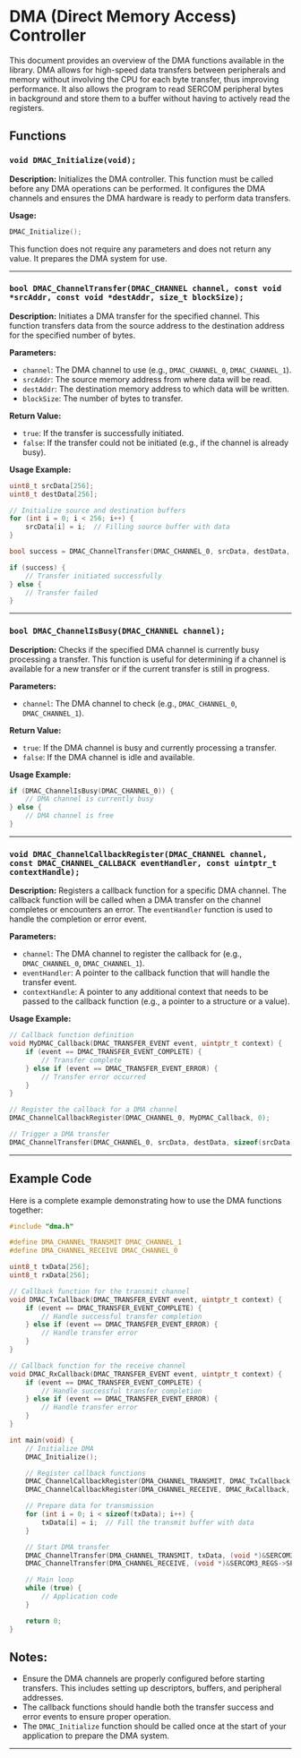 # DMA (Direct Memory Access) Controller

This document provides an overview of the DMA functions available in the library. DMA allows for high-speed data transfers between peripherals and memory without involving the CPU for each byte transfer, thus improving performance. It also allows the program to read SERCOM peripheral bytes in background and store them to a buffer without having to actively read the registers.

## Functions

### `void DMAC_Initialize(void);`

**Description:**
Initializes the DMA controller. This function must be called before any DMA operations can be performed. It configures the DMA channels and ensures the DMA hardware is ready to perform data transfers.

**Usage:**

```c
DMAC_Initialize();
```

This function does not require any parameters and does not return any value. It prepares the DMA system for use.

---

### `bool DMAC_ChannelTransfer(DMAC_CHANNEL channel, const void *srcAddr, const void *destAddr, size_t blockSize);`

**Description:**
Initiates a DMA transfer for the specified channel. This function transfers data from the source address to the destination address for the specified number of bytes.

**Parameters:**
- `channel`: The DMA channel to use (e.g., `DMAC_CHANNEL_0`, `DMAC_CHANNEL_1`).
- `srcAddr`: The source memory address from where data will be read.
- `destAddr`: The destination memory address to which data will be written.
- `blockSize`: The number of bytes to transfer.

**Return Value:**
- `true`: If the transfer is successfully initiated.
- `false`: If the transfer could not be initiated (e.g., if the channel is already busy).

**Usage Example:**

```c
uint8_t srcData[256];
uint8_t destData[256];

// Initialize source and destination buffers
for (int i = 0; i < 256; i++) {
    srcData[i] = i;  // Filling source buffer with data
}

bool success = DMAC_ChannelTransfer(DMAC_CHANNEL_0, srcData, destData, sizeof(srcData));

if (success) {
    // Transfer initiated successfully
} else {
    // Transfer failed
}
```

---

### `bool DMAC_ChannelIsBusy(DMAC_CHANNEL channel);`

**Description:**
Checks if the specified DMA channel is currently busy processing a transfer. This function is useful for determining if a channel is available for a new transfer or if the current transfer is still in progress.

**Parameters:**
- `channel`: The DMA channel to check (e.g., `DMAC_CHANNEL_0`, `DMAC_CHANNEL_1`).

**Return Value:**
- `true`: If the DMA channel is busy and currently processing a transfer.
- `false`: If the DMA channel is idle and available.

**Usage Example:**

```c
if (DMAC_ChannelIsBusy(DMAC_CHANNEL_0)) {
    // DMA channel is currently busy
} else {
    // DMA channel is free
}
```

---

### `void DMAC_ChannelCallbackRegister(DMAC_CHANNEL channel, const DMAC_CHANNEL_CALLBACK eventHandler, const uintptr_t contextHandle);`

**Description:**
Registers a callback function for a specific DMA channel. The callback function will be called when a DMA transfer on the channel completes or encounters an error. The `eventHandler` function is used to handle the completion or error event.

**Parameters:**
- `channel`: The DMA channel to register the callback for (e.g., `DMAC_CHANNEL_0`, `DMAC_CHANNEL_1`).
- `eventHandler`: A pointer to the callback function that will handle the transfer event.
- `contextHandle`: A pointer to any additional context that needs to be passed to the callback function (e.g., a pointer to a structure or a value).

**Usage Example:**

```c
// Callback function definition
void MyDMAC_Callback(DMAC_TRANSFER_EVENT event, uintptr_t context) {
    if (event == DMAC_TRANSFER_EVENT_COMPLETE) {
        // Transfer complete
    } else if (event == DMAC_TRANSFER_EVENT_ERROR) {
        // Transfer error occurred
    }
}

// Register the callback for a DMA channel
DMAC_ChannelCallbackRegister(DMAC_CHANNEL_0, MyDMAC_Callback, 0);

// Trigger a DMA transfer
DMAC_ChannelTransfer(DMAC_CHANNEL_0, srcData, destData, sizeof(srcData));
```

---

## Example Code

Here is a complete example demonstrating how to use the DMA functions together:

```c
#include "dma.h"

#define DMA_CHANNEL_TRANSMIT DMAC_CHANNEL_1
#define DMA_CHANNEL_RECEIVE DMAC_CHANNEL_0

uint8_t txData[256];
uint8_t rxData[256];

// Callback function for the transmit channel
void DMAC_TxCallback(DMAC_TRANSFER_EVENT event, uintptr_t context) {
    if (event == DMAC_TRANSFER_EVENT_COMPLETE) {
        // Handle successful transfer completion
    } else if (event == DMAC_TRANSFER_EVENT_ERROR) {
        // Handle transfer error
    }
}

// Callback function for the receive channel
void DMAC_RxCallback(DMAC_TRANSFER_EVENT event, uintptr_t context) {
    if (event == DMAC_TRANSFER_EVENT_COMPLETE) {
        // Handle successful transfer completion
    } else if (event == DMAC_TRANSFER_EVENT_ERROR) {
        // Handle transfer error
    }
}

int main(void) {
    // Initialize DMA
    DMAC_Initialize();

    // Register callback functions
    DMAC_ChannelCallbackRegister(DMA_CHANNEL_TRANSMIT, DMAC_TxCallback, 0);
    DMAC_ChannelCallbackRegister(DMA_CHANNEL_RECEIVE, DMAC_RxCallback, 0);

    // Prepare data for transmission
    for (int i = 0; i < sizeof(txData); i++) {
        txData[i] = i;  // Fill the transmit buffer with data
    }

    // Start DMA transfer
    DMAC_ChannelTransfer(DMA_CHANNEL_TRANSMIT, txData, (void *)&SERCOM3_REGS->SPIM.SERCOM_DATA, sizeof(txData));
    DMAC_ChannelTransfer(DMA_CHANNEL_RECEIVE, (void *)&SERCOM3_REGS->SPIM.SERCOM_DATA, rxData, sizeof(rxData));

    // Main loop
    while (true) {
        // Application code
    }

    return 0;
}
```

## Notes:
- Ensure the DMA channels are properly configured before starting transfers. This includes setting up descriptors, buffers, and peripheral addresses.
- The callback functions should handle both the transfer success and error events to ensure proper operation.
- The `DMAC_Initialize` function should be called once at the start of your application to prepare the DMA system.

---